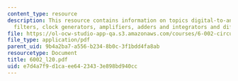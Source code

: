 ```yaml
---
content_type: resource
description: This resource contains information on topics digital-to-analog converters,
  filters, clock generators, amplifiers, adders and integrators and differentiators.
file: https://ol-ocw-studio-app-qa.s3.amazonaws.com/courses/6-002-circuits-and-electronics-spring-2007/e7d4a7f9d1caee6423433e898bd940cc_6002_l20.pdf
file_type: application/pdf
parent_uid: 9b4a2ba7-a556-b234-8b0c-3f1bdd4fa8ab
resourcetype: Document
title: 6002_l20.pdf
uid: e7d4a7f9-d1ca-ee64-2343-3e898bd940cc
---
```

